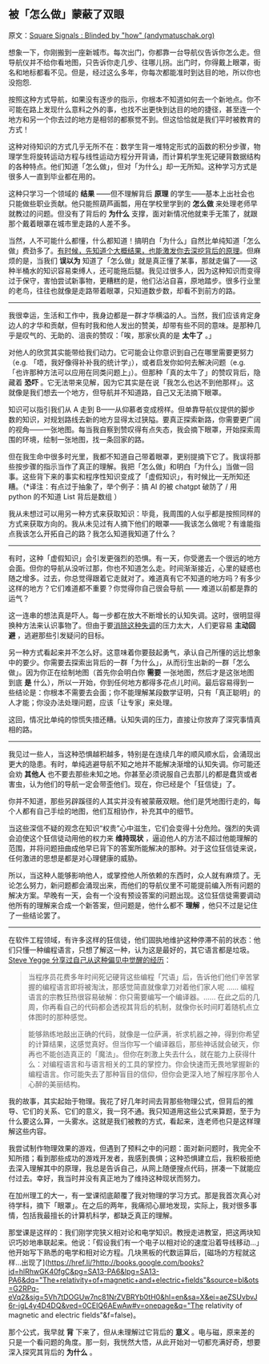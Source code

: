 ## 被「怎么做」蒙蔽了双眼

原文：[Square Signals : Blinded by "how" (andymatuschak.org)](https://blog.andymatuschak.org/post/69049177559/blinded-by-how)

想象一下，你刚搬到一座新城市。每次出门，你都靠一台导航仪告诉你怎么走。但导航仪并不给你看地图，只告诉你走几步、往哪儿拐。出门时，你得戴上眼罩，街名和地标都看不见。但是，经过这么多年，你每次都能准时到达目的地，所以你也没抱怨.

按照这种方式导航，如果没有逐步的指示，你根本不知道如何去一个新地点。你不可能在路上发现什么意料之外的事，也找不出更快到达目的地的捷径，甚至连一个地方和另一个你去过的地方是相邻的都察觉不到。但这恰恰就是我们平时被教育的方式！

这种对待知识的方式几乎无所不在：数学生背一堆特定形式的函数的积分步骤，物理学生将旋转运动方程与线性运动方程分开背诵，而计算机学生死记硬背数据结构的各种特点。他们知道「怎么做」，但对「为什么」却一无所知。这种学习方式是很多人一直到毕业都在用的。

这种只学习一个领域的 **结果** ——但不理解背后 **原理** 的学生——基本上出社会也只能做些职业贡献。他只能照葫芦画瓢，用在学校里学到的 **怎么做** 来处理老师早就教过的问题。但没有了背后的 **为什么** 支撑，面对新情况他就束手无策了，就跟那个戴着眼罩在城市里走路的人差不多。

当然，人不可能什么都懂，什么都知道！搞明白「为什么」自然比单纯知道「怎么做」费劲多了。[有时候，先知道个大概结果，也能激发你去深挖背后的原理](http://blog.andymatuschak.org/post/18851823748/top-to-bottom-bottom-to-top)。但麻烦的是，当我们 **误以为** 知道了「怎么做」就是真正懂了某事，那就走偏了——这种半桶水的知识容易束缚人，还可能拖后腿。我见过很多人，因为这种知识而变得过于保守，害怕尝试新事物，更糟糕的是，他们沾沾自喜，原地踏步。很多行业里的老鸟，往往也就像是走路带着眼罩，只知道数步数，却看不到前方的路。

------

我很幸运，生活和工作中，我身边都是一群才华横溢的人。当然，我们应该肯定身边人的才华和贡献，但有时我和他人发出的赞美，却带有些不同的意味。是那种几乎是叹气的、无助的、沮丧的赞叹：「唉，那家伙真的是 **太牛了** 。」

对他人的欣赏其实能带给我们动力。它可能会让你意识到自己在哪里需要更努力（e.g. 「唔，我好像得补补我的统计学」），或者启发你如何去解决问题（e.g. 「也许那种方法可以应用在同类问题上」）。但那种「真的太牛了」的赞叹背后，隐藏着 **恐吓** 。它无法带来见解，因为它其实是在说「我怎么也达不到他那样」。这就像是我们想去一个地方，但导航并不知道路，自己又无法摘下眼罩。

知识可以指引我们从 A 走到 B——从仰慕者变成榜样。但单靠导航仪提供的脚步数的知识，对规划路线去新的地方显得太过狭隘。要真正探索新路，你需要更广阔的视角——一张地图。每当我自察到赞叹得有点失态，我会摘下眼罩，开始探索周围的环境，绘制一张地图，找一条回家的路。

但在我生命中很多时光里，我都不知道自己带着眼罩，更别提摘下它了。我误将那些按步骤的指示当作了真正的理解。我把「怎么做」和明白「为什么」当做一回事。这些背下来的事实和程序性知识变成了「虚假知识」，有时候比一无所知还糟。（\*译注：有点过于抽象了，举个例子：搞 AI 的被 chatgpt 破防了 / 用 python 的不知道 List 背后是数组 ）

我从未想过可以用另一种方式来获取知识：毕竟，我周围的人似乎都是按照同样的方式来获取方向的。我从未见过有人摘下他们的眼罩——我该怎么做呢？有谁能指点我该怎么开拓自己的路？我怎么知道我知道了什么？

------

有时，这种「虚假知识」会引发更强烈的恐惧。有一天，你受邀去一个很远的地方会面。但你的导航从没听过那，你也不知道怎么走。时间渐渐接近，心里的疑惑也随之增多。过去，你总觉得跟着它走就对了。难道真有它不知道的地方吗？有多少这样的地方？它们难道都不重要？你觉得你自己很会导航 —— 难道以前都是靠的运气？

这一连串的想法真是吓人。每一步都在放大不断增长的认知失调。这时，很明显得换种方法来认识事物了。但由于要[消除这种失调](https://href.li/?http://en.wikipedia.org/wiki/Cognitive_dissonance#Belief_disconfirmation_paradigm)的压力太大，人们更容易 **主动回避** ，逃避那些引发疑问的目标。

另一种方式看起来并不怎么好。这意味着你要鼓起勇气，承认自己所懂的远比想象中的要少。你需要去探索出背后的一群「为什么」，从而衍生出新的一群「怎么做」。因为你正在绘制地图（首先你会明白你 **需要** 一张地图，然后才是这张地图到底 **是** 什么），所以一开始，你到任何地方都得多花点儿时间。最后容易得到一些结论是：你根本不需要去会面；你不能理解某段数学证明，只有「真正聪明」的人才能；你没办法处理问题，应该「让专家」来处理。

这回，情况比单纯的惊慌失措还糟。认知失调的压力，直接让你放弃了深究事情真相的路。

------

我见过一些人，当这种恐惧越积越多，特别是在连续几年的顺风顺水后，会涌现出更大的隐患。有时，单纯逃避导航不知之地并不能解决渐增的认知失调。你可能还会劝 **其他人** 也不要去那些未知之地。你甚至必须说服自己去那儿的都是蠢货或者害虫，认为他们的导航一定会带歪他们。现在，你已经是个「狂信徒」了。

你并不知道，那些另辟蹊径的人其实并没有被蒙蔽双眼。他们是凭地图行走的，每个人都有自己手绘的地图，他们互相协作，补充其中的细节。

当这些深信不疑的观念在知识“权贵”心中滋生，它们会变得十分危险。强烈的失调会迫使这个狂信徒动用他的权力来 **维持现状** ，逼迫他人的方法不超过他能理解的范围，并将问题扭曲成他早已背下的答案所能解决的那种。对于这位狂信徒来说，任何激进的思想是都是对心理健康的威胁。

所以，当这种人能够影响他人，或掌控他人所依赖的东西时，众人就有麻烦了。无论怎么努力，新问题都会涌现出来，而他们的导航仪里不可能提前编入所有问题的解决方案。早晚有一天，会有一个没有预设答案的问题出现。这位狂信徒需要调动他所有的理解来合成一个新答案，但问题是，他什么都不 **理解** ，他只不过是记住了一些结论罢了。

------

在软件工程领域，有许多这样的狂信徒，他们固执地维护这种停滞不前的状态：他们只懂一种编程语言，只想了解这一种，认为这是最好的，其它语言都是垃圾。[Steve Yegge 分享过自己从这种偏见中觉醒的经历](https://href.li/?https://sites.google.com/site/steveyegge2/ancient-languages-perl)：

> 当程序员花费多年时间死记硬背这些编程「咒语」后，告诉他们他们辛苦掌握的编程语言即将被淘汰，那感觉简直就像拿刀对着他们家人呢 …… 编程语言的宗教狂热很容易破解：你只需要编写一个编译器。…… 在此之后的几周，你再看自己的代码都会透视其背后的机制，就像你长时间盯着随机点立体图时的那种感觉。

>

> 能够熟练地敲出正确的代码，就像是一位萨满，祈求机器之神，得到你希望的计算结果，这感觉真好。但当你写一个编译器后，那些神话就会破灭，你再也不能创造真正的「魔法」。但你在刺激上失去什么，就在能力上获得什么：对编程语言和与语言相关的工具的掌控力。你会快速而无畏地掌握新的编程语言。你可能失去了那种盲目的信仰，但你会更深入地了解程序那令人心醉的美丽结构。

我的故事，其实起始于物理。我花了好几年时间去背那些物理公式，但背后的推导、它们的关系、它们的意义，我一窍不通。我只知道用这些公式来算题，至于为什么要这么算，一头雾水。这就是我们被教的方式，看起来，连老师也只是这样理解这些内容。

我尝试制作物理效果的游戏，但遇到了预料之中的问题：面对新问题时，我完全不知所措；看到那些成功的游戏开发者，我感到畏惧；这种恐惧建立后，我积极拒绝去深入理解其中的原理，我总是告诉自己，从网上随便搜点代码，拼凑一下就能应付过去。幸好，我当时并没有真正地为了维持这种现状而努力。

在加州理工的大一，有一堂课彻底颠覆了我对物理的学习方式。那是我首次真心对待学科，摘下「眼罩」。在之后的两年，我痛彻心扉地发现，实际上，我对很多事情，包括我最擅长的计算机科学，都缺乏真正的理解。

那堂课是这样的：我们刚学完狭义相对论和电学知识。教授走进教室，把这两块知识巧妙地串联起来。他说：「假设我们有一个电子以相对论的速度沿着导线移动...」他开始写下熟悉的电学和相对论方程。几块黑板的代数运算后，[磁场的方程就这样...出现了](https://href.li/?http://books.google.com/books?id=hlRhwGK40fgC&pg=SA13-PA6&lpg=SA13-PA6&dq="The+relativity+of+magnetic+and+electric+fields"&source=bl&ots=G2RPq-eVq2&sig=5Vh7tDOGUw7nc81NrZVBRYb0tH0&hl=en&sa=X&ei=aeZSUvbvJ6r-igL4y4D4DQ&ved=0CEIQ6AEwAw#v=onepage&q="The relativity of magnetic and electric fields"&f=false)。

那个公式，我早就 **背** 下来了，但从未理解过它背后的 **意义** 。电与磁，原来差的只是一个看问题的角度。那一刻，我恍然大悟，从此开始对一切都充满好奇，想要深入探究其背后的 **为什么** 。